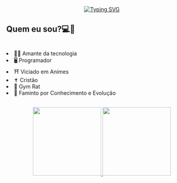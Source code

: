 <div width=100% align=center>

[![Typing SVG](https://readme-typing-svg.demolab.com?font=Poppins&weight=700&size=24&pause=1000&color=9B67F7&width=440&lines=Ol%C3%A1%2C+eu+sou+o+Vitor;(ou+voc%C3%AA+pode+me+chamar+de+Yuri);E+seja+bem+vindo+ao+meu+Github)](https://git.io/typing-svg)

</div>

<h2 align="left">Quem eu sou?💻🔱 </h2>
<br>
<li> 
  🧑‍💻 Amante da tecnologia</li>
  <li>🖥️ Programador</br></li>
  <li>⛩️ Viciado em Animes</li>
  <li>✝️ Cristão</li>
  <li>💪 Gym Rat</li>
  <li>📕 Faminto por Conhecimento e Evolução</li>

##

<div align="center" display: inline_block>
  <a href="https://github.com/Yuri3224">
  <img height="180em" src="https://github-readme-stats.vercel.app/api?username=Yuri3224&show_icons=true&theme=radical&include_all_commits=true&count_private=true"/>
  <img height="180em" src="https://github-readme-stats.vercel.app/api/top-langs/?username=Yuri3224&layout=compact&langs_count=7&theme=radical"/>
 
</div>


<!--
**Yuri3224/Yuri3224** is a ✨ _special_ ✨ repository because its `README.md` (this file) appears on your GitHub profile.

Here are some ideas to get you started:

- 🔭 I’m currently working on ...
- 🌱 I’m currently learning ...
- 👯 I’m looking to collaborate on ...
- 🤔 I’m looking for help with ...
- 💬 Ask me about ...
- 📫 How to reach me: ...
- 😄 Pronouns: ...
- ⚡ Fun fact: ...
-->
